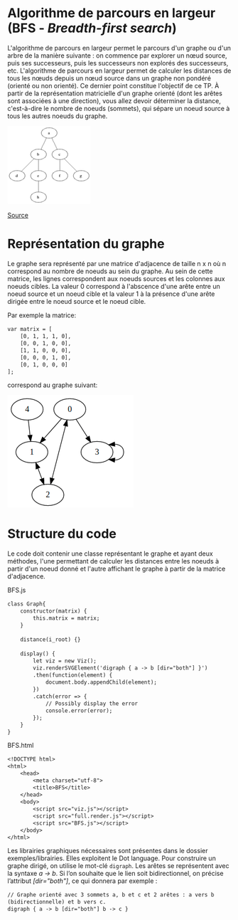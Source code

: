 # Algorithme de parcours en largeur (BFS - *Breadth-first search*)

L'algorithme de parcours en largeur permet le parcours d'un graphe ou d'un arbre de la manière suivante : on commence par explorer un nœud source, puis ses successeurs, puis les successeurs non explorés des successeurs, etc. L'algorithme de parcours en largeur permet de calculer les distances de tous les nœuds depuis un nœud source dans un graphe non pondéré (orienté ou non orienté). Ce dernier point constitue l'objectif de ce TP.
À partir de la représentation matricielle d'un graphe orienté (dont les arêtes sont associées à une direction), vous allez devoir déterminer la distance, c'est-à-dire le nombre de noeuds (sommets), qui sépare un noeud source à tous les autres noeuds du graphe.

![BFS](images/Animated_BFS.gif "BFS")

[Source](https://fr.wikipedia.org/wiki/Algorithme_de_parcours_en_largeur#/media/Fichier:Animated_BFS.gif)

# Représentation du graphe

Le graphe sera représenté par une matrice d'adjacence de taille n x n où n correspond au nombre de noeuds au sein du graphe. Au sein de cette matrice, les lignes correspondent aux noeuds sources et les colonnes aux noeuds cibles. La valeur 0 correspond à l'abscence d'une arête entre un noeud source et un noeud cible et la valeur 1 à la présence d'une arête dirigée entre le noeud source et le noeud cible.

Par exemple la matrice:

```
var matrix = [
    [0, 1, 1, 1, 0],
    [0, 0, 1, 0, 0],
    [1, 1, 0, 0, 0],
    [0, 0, 0, 1, 0],
    [0, 1, 0, 0, 0]
];
```

correspond au graphe suivant:

![Graphe](images/graph.png "Graphe")

# Structure du code

Le code doit contenir une classe représentant le graphe et ayant deux méthodes, l'une permettant de calculer les distances entre les noeuds à partir d'un noeud donné et l'autre affichant le graphe à partir de la matrice d'adjacence.


BFS.js

```
class Graph{
    constructor(matrix) {
        this.matrix = matrix;
    }

    distance(i_root) {}

    display() {
        let viz = new Viz();
        viz.renderSVGElement('digraph { a -> b [dir="both"] }')
        .then(function(element) {
            document.body.appendChild(element);
        })
        .catch(error => {
            // Possibly display the error
            console.error(error);
        });
    }
}
```

BFS.html

```
<!DOCTYPE html>
<html>
	<head>
		<meta charset="utf-8">
		<title>BFS</title>
	</head>
	<body>
		<script src="viz.js"></script>
		<script src="full.render.js"></script>
		<script src="BFS.js"></script>
	</body>
</html>
```

Les librairies graphiques nécessaires sont présentes dans le dossier exemples/librairies. Elles exploitent le Dot language. Pour construire un graphe dirigé, on utilise le mot-clé <code>digraph</code>. Les arêtes se représentent avec la syntaxe *a -> b*. Si l’on souhaite que le lien soit bidirectionnel, on précise l’attribut *[dir="both"]*, ce qui donnera par exemple :

```
// Graphe orienté avec 3 sommets a, b et c et 2 arêtes : a vers b (bidirectionnelle) et b vers c.
digraph { a -> b [dir="both"] b -> c }
```